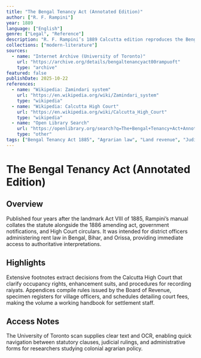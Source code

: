 ```yaml
---
title: "The Bengal Tenancy Act (Annotated Edition)"
author: ["R. F. Rampini"]
year: 1889
language: ["English"]
genre: ["Legal", "Reference"]
description: "R. F. Rampini’s 1889 Calcutta edition reproduces the Bengal Tenancy Act of 1885 with amendments, case law, executive rules, and prescribed revenue forms for magistrates and civil courts."
collections: ["modern-literature"]
sources:
  - name: "Internet Archive (University of Toronto)"
    url: "https://archive.org/details/bengaltenancyact00rampuoft"
    type: "archive"
featured: false
publishDate: 2025-10-22
references:
  - name: "Wikipedia: Zamindari system"
    url: "https://en.wikipedia.org/wiki/Zamindari_system"
    type: "wikipedia"
  - name: "Wikipedia: Calcutta High Court"
    url: "https://en.wikipedia.org/wiki/Calcutta_High_Court"
    type: "wikipedia"
  - name: "Open Library Search"
    url: "https://openlibrary.org/search?q=The+Bengal+Tenancy+Act+Annotated+Edition"
    type: "other"
tags: ["Bengal Tenancy Act 1885", "Agrarian law", "Land revenue", "Judicial rulings", "Colonial administration"]
---
```


# The Bengal Tenancy Act (Annotated Edition)

## Overview
Published four years after the landmark Act VIII of 1885, Rampini’s manual collates the statute alongside the 1886 amending act, government notifications, and High Court circulars. It was intended for district officers administering rent law in Bengal, Bihar, and Orissa, providing immediate access to authoritative interpretations.

## Highlights
Extensive footnotes extract decisions from the Calcutta High Court that clarify occupancy rights, enhancement suits, and procedures for recording raiyats. Appendices compile rules issued by the Board of Revenue, specimen registers for village officers, and schedules detailing court fees, making the volume a working handbook for settlement staff.

## Access Notes
The University of Toronto scan supplies clear text and OCR, enabling quick navigation between statutory clauses, judicial rulings, and administrative forms for researchers studying colonial agrarian policy.
